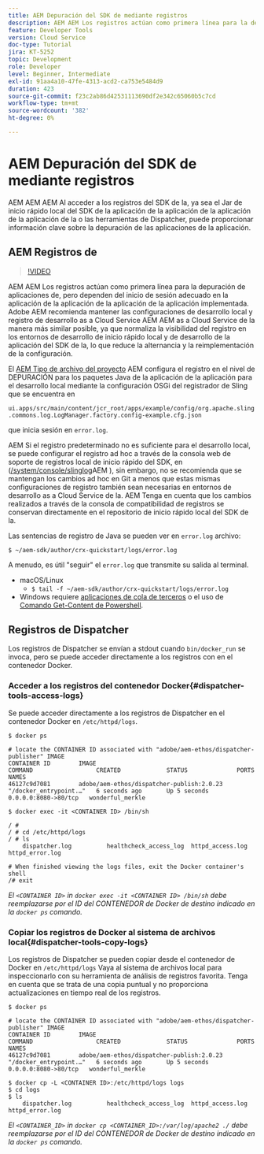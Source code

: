 ```yaml
---
title: AEM Depuración del SDK de mediante registros
description: AEM AEM Los registros actúan como primera línea para la depuración de aplicaciones de, pero dependen del inicio de sesión adecuado en la aplicación de la aplicación de la aplicación de la aplicación implementada.
feature: Developer Tools
version: Cloud Service
doc-type: Tutorial
jira: KT-5252
topic: Development
role: Developer
level: Beginner, Intermediate
exl-id: 91aa4a10-47fe-4313-acd2-ca753e5484d9
duration: 423
source-git-commit: f23c2ab86d42531113690df2e342c65060b5c7cd
workflow-type: tm+mt
source-wordcount: '382'
ht-degree: 0%

---
```


# AEM Depuración del SDK de mediante registros

AEM AEM AEM Al acceder a los registros del SDK de la, ya sea el Jar de inicio rápido local del SDK de la aplicación de la aplicación de la aplicación de la aplicación de la o las herramientas de Dispatcher, puede proporcionar información clave sobre la depuración de las aplicaciones de la aplicación.

## AEM Registros de

>[!VIDEO](https://video.tv.adobe.com/v/34334?quality=12&learn=on)

AEM AEM Los registros actúan como primera línea para la depuración de aplicaciones de, pero dependen del inicio de sesión adecuado en la aplicación de la aplicación de la aplicación de la aplicación implementada. Adobe AEM recomienda mantener las configuraciones de desarrollo local y registro de desarrollo as a Cloud Service AEM AEM as a Cloud Service de la manera más similar posible, ya que normaliza la visibilidad del registro en los entornos de desarrollo de inicio rápido local y de desarrollo de la aplicación del SDK de la, lo que reduce la alternancia y la reimplementación de la configuración.

El [AEM Tipo de archivo del proyecto](https://github.com/adobe/aem-project-archetype) AEM configura el registro en el nivel de DEPURACIÓN para los paquetes Java de la aplicación de la aplicación para el desarrollo local mediante la configuración OSGi del registrador de Sling que se encuentra en

`ui.apps/src/main/content/jcr_root/apps/example/config/org.apache.sling.commons.log.LogManager.factory.config-example.cfg.json`

que inicia sesión en `error.log`.

AEM Si el registro predeterminado no es suficiente para el desarrollo local, se puede configurar el registro ad hoc a través de la consola web de soporte de registros local de inicio rápido del SDK, en ([/system/console/slinglog](http://localhost:4502/system/console/slinglog)AEM ), sin embargo, no se recomienda que se mantengan los cambios ad hoc en Git a menos que estas mismas configuraciones de registro también sean necesarias en entornos de desarrollo as a Cloud Service de la. AEM Tenga en cuenta que los cambios realizados a través de la consola de compatibilidad de registros se conservan directamente en el repositorio de inicio rápido local del SDK de la.

Las sentencias de registro de Java se pueden ver en `error.log` archivo:

```
$ ~/aem-sdk/author/crx-quickstart/logs/error.log
```

A menudo, es útil &quot;seguir&quot; el `error.log` que transmite su salida al terminal.

+ macOS/Linux
   + `$ tail -f ~/aem-sdk/author/crx-quickstart/logs/error.log`
+ Windows requiere [aplicaciones de cola de terceros](https://stackoverflow.com/questions/187587/a-windows-equivalent-of-the-unix-tail-command) o el uso de [Comando Get-Content de Powershell](https://stackoverflow.com/a/46444596/133936).

## Registros de Dispatcher

Los registros de Dispatcher se envían a stdout cuando `bin/docker_run` se invoca, pero se puede acceder directamente a los registros con en el contenedor Docker.

### Acceder a los registros del contenedor Docker{#dispatcher-tools-access-logs}

Se puede acceder directamente a los registros de Dispatcher en el contenedor Docker en `/etc/httpd/logs`.

```shell
$ docker ps

# locate the CONTAINER ID associated with "adobe/aem-ethos/dispatcher-publisher" IMAGE
CONTAINER ID        IMAGE                                       COMMAND                  CREATED             STATUS              PORTS                  NAMES
46127c9d7081        adobe/aem-ethos/dispatcher-publish:2.0.23   "/docker_entrypoint.…"   6 seconds ago       Up 5 seconds        0.0.0.0:8080->80/tcp   wonderful_merkle

$ docker exec -it <CONTAINER ID> /bin/sh

/ # 
/ # cd /etc/httpd/logs
/ # ls
    dispatcher.log          healthcheck_access_log  httpd_access.log        httpd_error.log

# When finished viewing the logs files, exit the Docker container's shell
/# exit
```

_El `<CONTAINER ID>` in `docker exec -it <CONTAINER ID> /bin/sh` debe reemplazarse por el ID del CONTENEDOR de Docker de destino indicado en la `docker ps` comando._


### Copiar los registros de Docker al sistema de archivos local{#dispatcher-tools-copy-logs}

Los registros de Dispatcher se pueden copiar desde el contenedor de Docker en `/etc/httpd/logs` Vaya al sistema de archivos local para inspeccionarlo con su herramienta de análisis de registros favorita. Tenga en cuenta que se trata de una copia puntual y no proporciona actualizaciones en tiempo real de los registros.

```shell
$ docker ps

# locate the CONTAINER ID associated with "adobe/aem-ethos/dispatcher-publisher" IMAGE
CONTAINER ID        IMAGE                                       COMMAND                  CREATED             STATUS              PORTS                  NAMES
46127c9d7081        adobe/aem-ethos/dispatcher-publish:2.0.23   "/docker_entrypoint.…"   6 seconds ago       Up 5 seconds        0.0.0.0:8080->80/tcp   wonderful_merkle

$ docker cp -L <CONTAINER ID>:/etc/httpd/logs logs 
$ cd logs
$ ls
    dispatcher.log          healthcheck_access_log  httpd_access.log        httpd_error.log
```

_El `<CONTAINER_ID>` in `docker cp <CONTAINER_ID>:/var/log/apache2 ./` debe reemplazarse por el ID del CONTENEDOR de Docker de destino indicado en la `docker ps` comando._
